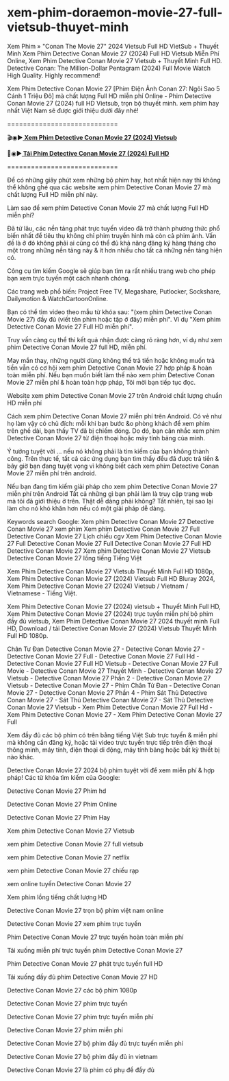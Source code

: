 # xem-phim-doraemon-movie-27-full-vietsub-thuyet-minh
Xem Phim » "Conan The Movie 27" 2024 Vietsub Full HD VietSub + Thuyết Minh
Xem Phim Detective Conan Movie 27 (2024) Full HD Vietsub Miễn Phí Online, Xem Phim Detective Conan Movie 27 Vietsub + Thuyết Minh Full HD. Detective Conan: The Million-Dollar Pentagram (2024) Full Movie Watch High Quality. Highly recommend!

Xem Phim Detective Conan Movie 27 [Phim Điện Ảnh Conan 27: Ngôi Sao 5 Cánh 1 Triệu Đô] mà chất lượng Full HD miễn phí Online - Phim Detective Conan Movie 27 (2024) full HD Vietsub, trọn bộ thuyết minh. xem phim hay nhất Việt Nam sẽ được giới thiệu dưới đây nhé!

============================

🎬◉▶️<b><a target="_blank" href="https://hhchina.app/thong-tin-phim/conan-the-movie-27-ngoi-sao-nam-canh-trieu-do.html"> Xem Phim Detective Conan Movie 27 (2024) Vietsub</a></b>

📁◉▶️<b><a target="_blank" href="https://hhchina.app/thong-tin-phim/conan-the-movie-27-ngoi-sao-nam-canh-trieu-do.html"> Tải Phim Detective Conan Movie 27 (2024) Full HD</a></b>

============================

Để có những giây phút xem những bộ phim hay, hot nhất hiện nay thì không thể không ghé qua các website xem phim Detective Conan Movie 27 mà chất lượng Full HD miễn phí này.

Làm sao để xem phim Detective Conan Movie 27 mà chất lượng Full HD miễn phí?

Đã từ lâu, các nền tảng phát trực tuyến video đã trở thành phương thức phổ biến nhất để tiêu thụ không chỉ phim truyền hình mà còn cả phim ảnh. Vấn đề là ở đó không phải ai cũng có thể đủ khả năng đăng ký hàng tháng cho một trong những nền tảng này & ít hơn nhiều cho tất cả những nền tảng hiện có.

Công cụ tìm kiếm Google sẽ giúp bạn tìm ra rất nhiều trang web cho phép bạn xem trực tuyến một cách nhanh chóng.

Các trang web phổ biến: Project Free TV, Megashare, Putlocker, Sockshare, Dailymotion & WatchCartoonOnline.

Bạn có thể tìm video theo mẫu từ khóa sau: "(xem phim Detective Conan Movie 27) đầy đủ (viết tên phim hoặc tập ở đây) miễn phí". Ví dụ "Xem phim Detective Conan Movie 27 Full HD miễn phí".

Truy vấn càng cụ thể thì kết quả nhận được càng rõ ràng hơn, ví dụ như xem phim Detective Conan Movie 27 full HD, miễn phí.

May mắn thay, những người dùng không thể trả tiền hoặc không muốn trả tiền vẫn có cơ hội xem phim Detective Conan Movie 27 hợp pháp & hoàn toàn miễn phí. Nếu bạn muốn biết làm thế nào xem phim Detective Conan Movie 27 miễn phí & hoàn toàn hợp pháp, Tôi mời bạn tiếp tục đọc.

Website xem phim Detective Conan Movie 27 trên Android chất lượng chuẩn HD miễn phí

Cách xem phim Detective Conan Movie 27 miễn phí trên Android. Có vẻ như họ làm vậy có chủ đích: mỗi khi bạn bước &o phòng khách để xem phim trên ghế dài, bạn thấy TV đã bị chiếm đóng. Do đó, bạn cân nhắc xem phim Detective Conan Movie 27 từ điện thoại hoặc máy tính bảng của mình.

Ý tưởng tuyệt vời ... nếu nó không phải là tìm kiếm của bạn không thành công. Trên thực tế, tất cả các ứng dụng bạn tìm thấy đều đã được trả tiền & bây giờ bạn đang tuyệt vọng vì không biết cách xem phim Detective Conan Movie 27 miễn phí trên android.

Nếu bạn đang tìm kiếm giải pháp cho xem phim Detective Conan Movie 27 miễn phí trên Android Tất cả những gì bạn phải làm là truy cập trang web mà tôi đã giới thiệu ở trên. Thật dễ dàng phải không? Tất nhiên, tại sao lại làm cho nó khó khăn hơn nếu có một giải pháp dễ dàng.

Keywords search Google: Xem phim Detective Conan Movie 27 Detective Conan Movie 27 xem phim Xem phim Detective Conan Movie 27 Full Detective Conan Movie 27 Lịch chiếu cgv Xem Phim Detective Conan Movie 27 Full Detective Conan Movie 27 Full Detective Conan Movie 27 Full HD Detective Conan Movie 27 Xem phim Detective Conan Movie 27 Vietsub Detective Conan Movie 27 lồng tiếng Tiếng Việt

Xem Phim Detective Conan Movie 27 Vietsub Thuyết Minh Full HD 1080p, Xem Phim Detective Conan Movie 27 (2024) Vietsub Full HD Bluray 2024, Xem Phim Detective Conan Movie 27 (2024) Vietsub / Vietnam / Vietnamese - Tiếng Việt.

Xem Phim Detective Conan Movie 27 (2024) vietsub + Thuyết Minh Full HD, Xem Phim Detective Conan Movie 27 (2024) trực tuyến miễn phí bộ phim đầy đủ vietsub, Xem Phim Detective Conan Movie 27 2024 thuyết minh Full HD, Download / tải Detective Conan Movie 27 (2024) Vietsub Thuyết Minh Full HD 1080p.

Chân Tư Đan Detective Conan Movie 27 - Detective Conan Movie 27 - Detective Conan Movie 27 Full - Detective Conan Movie 27 Full Hd - Detective Conan Movie 27 Full HD Vietsub - Detective Conan Movie 27 Full Movie - Detective Conan Movie 27 Thuyết Minh - Detective Conan Movie 27 Vietsub - Detective Conan Movie 27 Phần 2 - Detective Conan Movie 27 Vietsub - Detective Conan Movie 27 - Phim Chân Tử Đan - Detective Conan Movie 27 - Detective Conan Movie 27 Phần 4 - Phim Sát Thủ Detective Conan Movie 27 - Sát Thủ Detective Conan Movie 27 - Sát Thủ Detective Conan Movie 27 Vietsub - Xem Phim Detective Conan Movie 27 Full Hd - Xem Phim Detective Conan Movie 27 - Xem Phim Detective Conan Movie 27 Full


Xem đầy đủ các bộ phim có trên bằng tiếng Việt Sub trực tuyến & miễn phí mà không cần đăng ký, hoặc tải video trực tuyến trực tiếp trên điện thoại thông minh, máy tính, điện thoại di động, máy tính bảng hoặc bất kỳ thiết bị nào khác.

Detective Conan Movie 27 2024 bộ phim tuyệt vời để xem miễn phí & hợp pháp!
Các từ khóa tìm kiếm của Google:

Detective Conan Movie 27 Phim hd

Detective Conan Movie 27 Phim Online

Detective Conan Movie 27 Phim Hay

Xem phim Detective Conan Movie 27 Vietsub

xem phim Detective Conan Movie 27 full vietsub

xem phim Detective Conan Movie 27 netflix

xem phim Detective Conan Movie 27 chiếu rạp

xem online tuyến Detective Conan Movie 27

Xem phim lồng tiếng chất lượng HD

Detective Conan Movie 27 trọn bộ phim việt nam online

Detective Conan Movie 27 xem phim trực tuyến

Phim Detective Conan Movie 27 trực tuyến hoàn toàn miễn phí

Tải xuống miễn phí trực tuyến phim Detective Conan Movie 27

Phim Detective Conan Movie 27 phát trực tuyến full HD

Tải xuống đầy đủ phim Detective Conan Movie 27 HD

Detective Conan Movie 27 các bộ phim 1080p

Detective Conan Movie 27 phim trực tuyến

Detective Conan Movie 27 phim trực tuyến miễn phí

Detective Conan Movie 27 phim miễn phí

Detective Conan Movie 27 bộ phim đầy đủ trực tuyến miễn phí

Detective Conan Movie 27 bộ phim đầy đủ in vietnam

Detective Conan Movie 27 là phim có phụ đề đầy đủ
